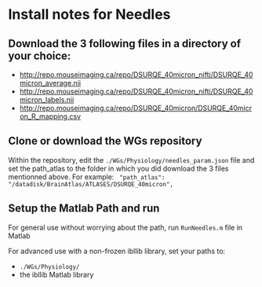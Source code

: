 # Install notes for Needles

## Download the 3 following files in a directory of your choice:

-	http://repo.mouseimaging.ca/repo/DSURQE_40micron_nifti/DSURQE_40micron_average.nii
-	http://repo.mouseimaging.ca/repo/DSURQE_40micron_nifti/DSURQE_40micron_labels.nii
-	http://repo.mouseimaging.ca/repo/DSURQE_40micron/DSURQE_40micron_R_mapping.csv

## Clone or download the WGs repository

Within the repository, edit the `./WGs/Physiology/needles_param.json` file and set the path_atlas to the folder in which you did download the 3 files mentionned above. For example: 
	` "path_atlas": "/datadisk/BrainAtlas/ATLASES/DSURQE_40micron",`

## Setup the Matlab Path and run

For general use without worrying about the path, run `RunNeedles.m`  file in Matlab

For advanced use with a non-frozen ibllib library, set your paths to:
-	`./WGs/Physiology/`
-	the ibllib Matlab library
